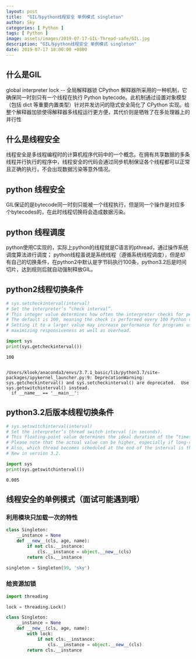 ```yaml
---
layout: post
title:  "GIL与python线程安全 单例模式 singleton"
author: Sky
categories: [ Python ]
tags: [ Python ]
image: assets/images/2019-07-17-GIL-Thread-safe/GIL.jpg
description: "GIL与python线程安全 单例模式 singleton"
date: 2019-07-17 18:00:00 +0800
---
```


## 什么是GIL
global interpreter lock -- 全局解释器锁
CPython 解释器所采用的一种机制，它确保同一时刻只有一个线程在执行 Python bytecode。此机制通过设置对象模型（包括 dict 等重要内置类型）针对并发访问的隐式安全简化了 CPython 实现。给整个解释器加锁使得解释器多线程运行更方便，其代价则是牺牲了在多处理器上的并行性

## 什么是线程安全
线程安全是多线程编程时的计算机程序代码中的一个概念。在拥有共享数据的多条线程并行执行的程序中，线程安全的代码会通过同步机制保证各个线程都可以正常且正确的执行，不会出现数据污染等意外情况。

## python 线程安全
GIL保证的是bytecode同一时刻只能被一个线程执行，但是同一个操作是对应多个bytecodes的，在此时线程切换将会造成数据污染。

## python 线程调度
python使用C实现的，实际上python的线程就是C语言的pthread，通过操作系统调度算法进行调度；
python线程虽说是系统线程（遵循系统线程调度），但是却有自己的切换条件，在python2中默认是字节码执行100条，python3.2后是时间切片，达到规则后就自动强制释放GIL。

## python2线程切换条件


```python
# sys.setcheckinterval(interval)
# Set the interpreter’s “check interval”.
# This integer value determines how often the interpreter checks for periodic things such as thread switches and signal handlers.
# The default is 100, meaning the check is performed every 100 Python virtual instructions.
# Setting it to a larger value may increase performance for programs using threads. Setting it to a value <= 0 checks every virtual instruction,
# maximizing responsiveness as well as overhead.

import sys
print(sys.getcheckinterval())
```

    100


    /Users/klook/anaconda3/envs/3.7.1_basic/lib/python3.7/site-packages/ipykernel_launcher.py:9: DeprecationWarning: sys.getcheckinterval() and sys.setcheckinterval() are deprecated.  Use sys.getswitchinterval() instead.
      if __name__ == '__main__':


## python3.2后版本线程切换条件


```python
# sys.setswitchinterval(interval)
# Set the interpreter’s thread switch interval (in seconds).
# This floating-point value determines the ideal duration of the “timeslices” allocated to concurrently running Python threads.
# Please note that the actual value can be higher, especially if long-running internal functions or methods are used.
# Also, which thread becomes scheduled at the end of the interval is the operating system’s decision. The interpreter doesn’t have its own scheduler.
# New in version 3.2.

import sys
print(sys.getswitchinterval())
```

    0.005


## 线程安全的单例模式（面试可能遇到哦）

### 利用模块只加载一次的特性


```python
class Singleton:
    __instance = None
    def __new__(cls, age, name):
        if not cls.__instance:
            cls.__instance = object.__new__(cls)
        return cls.__instance

singleton = Singleton(99, 'sky')
```

### 给资源加锁


```python
import threading

lock = threading.Lock()

class Singleton:
    __instance = None
    def __new__(cls, age, name):
        with lock:
            if not cls.__instance:
                cls.__instance = object.__new__(cls)
        return cls.__instance

```


```python

```
